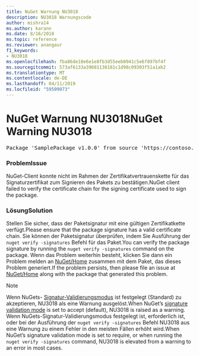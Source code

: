 ```yaml
---
title: NuGet Warnung NU3018
description: NU3018 Warnungscode
author: mishra14
ms.author: karann
ms.date: 8/16/2018
ms.topic: reference
ms.reviewer: anangaur
f1_keywords:
- NU3018
ms.openlocfilehash: fba86de18e6e1e8fb3d55eeb0941c5e6f897bf4f
ms.sourcegitcommit: 573af6133a39601136181c1d98c09303f51a1ab2
ms.translationtype: MT
ms.contentlocale: de-DE
ms.lasthandoff: 04/11/2019
ms.locfileid: "59509073"
---
```

# <a name="nuget-warning-nu3018"></a><span data-ttu-id="b8d04-103">NuGet Warnung NU3018</span><span class="sxs-lookup"><span data-stu-id="b8d04-103">NuGet Warning NU3018</span></span>

<pre>Package 'SamplePackage v1.0.0' from source 'https://contoso.com/index.json': The primary signature found a chain building issue: A certificate chain processed, but terminated in a root certificate which is not trusted by the trust provider.</pre>

### <a name="issue"></a><span data-ttu-id="b8d04-104">Problem</span><span class="sxs-lookup"><span data-stu-id="b8d04-104">Issue</span></span>

<span data-ttu-id="b8d04-105">NuGet-Client konnte nicht im Rahmen der Zertifikatvertrauenskette für das Signaturzertifikat zum Signieren des Pakets zu bestätigen.</span><span class="sxs-lookup"><span data-stu-id="b8d04-105">NuGet client failed to verify the certificate chain for the signing certificate used to sign the package.</span></span>


### <a name="solution"></a><span data-ttu-id="b8d04-106">Lösung</span><span class="sxs-lookup"><span data-stu-id="b8d04-106">Solution</span></span>

<span data-ttu-id="b8d04-107">Stellen Sie sicher, dass der Paketsignatur mit eine gültigen Zertifikatkette verfügt.</span><span class="sxs-lookup"><span data-stu-id="b8d04-107">Please ensure that the package signature has a valid certificate chain.</span></span> <span data-ttu-id="b8d04-108">Sie können der Paketsignatur überprüfen, indem Sie Ausführung der `nuget verify -signatures` Befehl für das Paket.</span><span class="sxs-lookup"><span data-stu-id="b8d04-108">You can verify the package signature by running the `nuget verify -signatures` command on the package.</span></span> <span data-ttu-id="b8d04-109">Wenn das Problem weiterhin besteht, klicken Sie dann ein Problem melden an [NuGet/Home](https://github.com/NuGet/Home/issues) zusammen mit dem Paket, das dieses Problem generiert.</span><span class="sxs-lookup"><span data-stu-id="b8d04-109">If the problem persists, then please file an issue at [NuGet/Home](https://github.com/NuGet/Home/issues) along with the package that generated this problem.</span></span>


> [!Note]
> <span data-ttu-id="b8d04-110">Wenn NuGets- [Signatur-Validierungsmodus](https://docs.microsoft.com/en-us/nuget/consume-packages/installing-signed-packages#configure-package-signature-requirements) ist festgelegt (Standard) zu akzeptieren, NU3018 als eine Warnung ausgelöst.</span><span class="sxs-lookup"><span data-stu-id="b8d04-110">When NuGet’s [signature validation mode](https://docs.microsoft.com/en-us/nuget/consume-packages/installing-signed-packages#configure-package-signature-requirements) is set to accept (default), NU3018 is raised as a warning.</span></span> <span data-ttu-id="b8d04-111">Wenn NuGets-Signatur-Validierungsmodus festgelegt ist, erforderlich ist, oder bei der Ausführung der `nuget verify -signatures` Befehl NU3018 aus eine Warnung zu einem Fehler in den meisten Fällen erhöht wird.</span><span class="sxs-lookup"><span data-stu-id="b8d04-111">When NuGet’s signature validation mode is set to require, or when running the `nuget verify -signatures` command, NU3018 is elevated from a warning to an error in most cases.</span></span> 